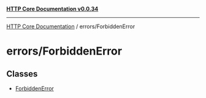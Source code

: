[**HTTP Core Documentation v0.0.34**](../../README.md)

***

[HTTP Core Documentation](../../modules.md) / errors/ForbiddenError

# errors/ForbiddenError

## Classes

- [ForbiddenError](classes/ForbiddenError.md)
